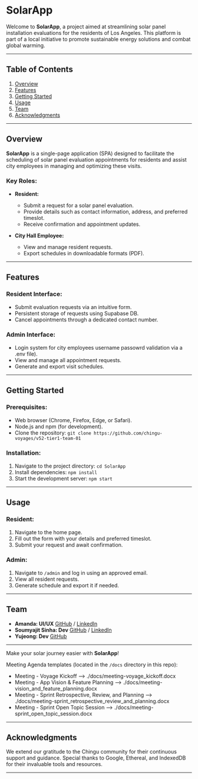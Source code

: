 # SolarApp

Welcome to **SolarApp**, a project aimed at streamlining solar panel installation evaluations for the residents of Los Angeles. This platform is part of a local initiative to promote sustainable energy solutions and combat global warming.

---

## Table of Contents

1. [Overview](#overview)
2. [Features](#features)
3. [Getting Started](#getting-started)
4. [Usage](#usage)
5. [Team](#team)
6. [Acknowledgments](#acknowledgments)

---

## Overview

**SolarApp** is a single-page application (SPA) designed to facilitate the scheduling of solar panel evaluation appointments for residents and assist city employees in managing and optimizing these visits.

### Key Roles:

- **Resident:**
  - Submit a request for a solar panel evaluation.
  - Provide details such as contact information, address, and preferred timeslot.
  - Receive confirmation and appointment updates.

- **City Hall Employee:**
  - View and manage resident requests.
  - Export schedules in downloadable formats (PDF).

---

## Features

### Resident Interface:

- Submit evaluation requests via an intuitive form.
- Persistent storage of requests using Supabase DB.
- Cancel appointments through a dedicated contact number.

### Admin Interface:

- Login system for city employees username passowrd validation via a .env file).
- View and manage all appointment requests.
- Generate and export visit schedules.


---

## Getting Started

### Prerequisites:

- Web browser (Chrome, Firefox, Edge, or Safari).
- Node.js and npm (for development).
- Clone the repository: `git clone https://github.com/chingu-voyages/v52-tier1-team-01`

### Installation:

1. Navigate to the project directory: `cd SolarApp`
2. Install dependencies: `npm install`
3. Start the development server: `npm start`

---

## Usage

### Resident:

1. Navigate to the home page.
2. Fill out the form with your details and preferred timeslot.
3. Submit your request and await confirmation.

### Admin:

1. Navigate to `/admin` and log in using an approved email.
2. View all resident requests.
3. Generate schedule and export it if needed.

---

## Team

- **Amanda: UI/UX** [GitHub](https://github.com/Amanda774) / [LinkedIn](https://linkedin.com/in/liaccountname)
- **Soumyajit Sinha: Dev** [GitHub](https://github.com/soumyajit-siliguri) / [LinkedIn](https://www.linkedin.com/in/soumyajit-sinha-7652b7189/)
- **Yujeong: Dev** [GitHub](https://github.com/icimz8)

---

Make your solar journey easier with **SolarApp**!

Meeting Agenda templates (located in the `/docs` directory in this repo):

- Meeting - Voyage Kickoff --> ./docs/meeting-voyage_kickoff.docx
- Meeting - App Vision & Feature Planning --> ./docs/meeting-vision_and_feature_planning.docx
- Meeting - Sprint Retrospective, Review, and Planning --> ./docs/meeting-sprint_retrospective_review_and_planning.docx
- Meeting - Sprint Open Topic Session --> ./docs/meeting-sprint_open_topic_session.docx

---

## Acknowledgments

We extend our gratitude to the Chingu community for their continuous support and guidance. Special thanks to Google, Ethereal, and IndexedDB for their invaluable tools and resources.

---
